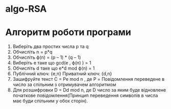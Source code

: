 # algo-RSA
#		Алгоритм роботи програми
1. Виберіть два простих числа p та q
2. Обчисліть n = p*q
3. Обчисліть ϕ(n) = (p – 1) * (q – 1)
4. Виберіть e таке що gcd(e , ϕ(n) ) = 1
5. Обчисліть d таке що e*d mod ϕ(n) = 1
6. Публічний ключ: {e,n}
   Приватний ключ: {d,n}
7. Зашифруйте текст C = Pe mod n , де P = Повідомлення переведене в число за спільним з отримувачем алгоритмом
8. Для розшифровки D = Dd mod n, де D число за яким буде відновлене початкове повідомлення(Принцип переведення символів в числа має буди спільним у обох сторін).